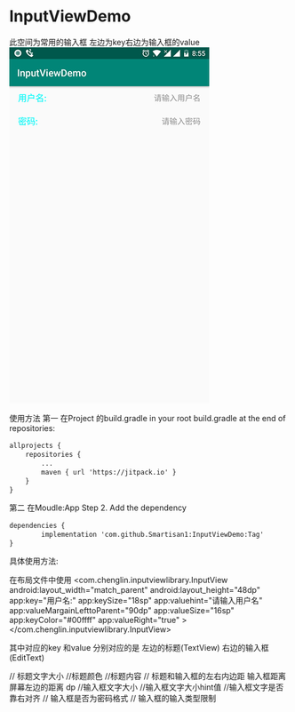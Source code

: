 # InputViewDemo
此空间为常用的输入框 左边为key右边为输入框的value  
![Image text](https://github.com/Smartisan1/InputViewDemo/blob/master/pictureDemo.jpg)

使用方法
第一 在Project 的build.gradle
in your root build.gradle at the end of repositories:

	allprojects {
		repositories {
			...
			maven { url 'https://jitpack.io' }
		}
	}
第二 在Moudle:App
Step 2. Add the dependency

	dependencies {
	        implementation 'com.github.Smartisan1:InputViewDemo:Tag'
	}
	
	
具体使用方法:

在布局文件中使用
  <com.chenglin.inputviewlibrary.InputView
        android:layout_width="match_parent"
        android:layout_height="48dp"
        app:key="用户名:"
        app:keySize="18sp"
        app:valuehint="请输入用户名"
        app:valueMargainLefttoParent="90dp"
        app:valueSize="16sp"
        app:keyColor="#00ffff"
        app:valueRight="true"
        ></com.chenglin.inputviewlibrary.InputView>

其中对应的key 和value 分别对应的是 左边的标题(TextView) 右边的输入框(EditText)

 <attr name="keySize" format="dimension" />                          // 标题文字大小
        <attr name="keyColor" format="color" />                      //标题颜色
        <attr name="key" format="string" />                          //标题内容
        <attr name="padding" format="dimension"/>                    // 标题和输入框的左右内边距
        <attr name="valueMargainLefttoParent" format="dimension" />       输入框距离屏幕左边的距离 dp
        <attr name="valueSize" format="dimension" />                    //输入框文字大小
        <attr name="valueColor" format="color" />
        <attr name="valuehint" format="string"/>                     //输入框文字大小hint值
        <attr name="valueRight" format="boolean"/>                   //输入框文字是否靠右对齐
        <attr name="inputTypePassword" format="boolean"/>            // 输入框是否为密码格式
        <attr name="digits" format="string"/>                        // 输入框的输入类型限制
